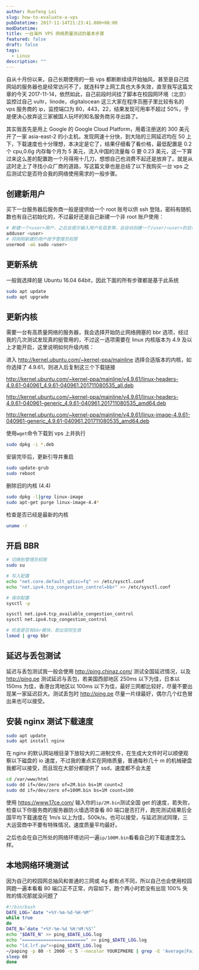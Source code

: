 ```yaml
---
author: Ruofeng Lei
slug: how-to-evaluate-a-vps
pubDatetime: 2017-11-14T21:23:41.000+08:00
modDatetime:
title: 一台海外 VPS 网络质量测试的基本步骤
featured: false
draft: false
tags:
  - Linux
description: ""
---
```


自从十月份以来，自己长期使用的一些 vps 都断断续续开始抽风，甚至是自己挂网站的服务器也是经常访问不了，就连科学上网工具也大多失效，直至我写这篇文章的今天 2017-11-14，依然如此，自己前段时间挂了脚本在校园网环境（北京）监控过自己 vultr，linode，digitalocean 这三大家在程序员圈子里比较有名的 vps 服务商的 ip，监控端口为 80，443，22，结果发现可用率不超过 50%，于是便决心放弃这三家被国人玩坏的知名服务商另寻出路了。

其实我首先是用上 Google 的 Google Cloud Platform，用着注册送的 300 美元开了一家 asia-east-2 的小主机，发现网速十分快，到大陆的三网延迟均在 50 上下，下载速度也十分理想，本决定是它了，结果仔细看了看价格，最低配置是 0.2 个 cpu,0.6g 内存每个月为 5 美元，流入中国的流量每 G 要 0.23 美元，这一下算过来这么差的配置跑一个月得用十几刀，想想自己也消费不起还是放弃了。就是从这时走上了寻找小众厂商的道路，写这篇文章也是总结了以下我购买一台 vps 之后测试它是否符合我的网络使用需求的一般步骤。

## 创建新用户

买下一台服务器后服务商一般是提供给一个 root 账号以供 ssh 登陆，密码有随机数也有自己初始化的，不过最好还是自己新建一个非 root 账户使用：

```bash
# 新建一个<user>用户，之后会提示输入用户名信息等，会自动创建一个/user/<user>的目录
adduser <user>
# 将刚刚新建的用户授予管理员权限
usermod -aG sudo <user>
```

## 更新系统

一般我选择的是 Ubuntu 16.04 64bit，因此下面的所有步骤都是基于此系统

```bash
sudo apt update
sudo apt upgrade
```

## 更新内核

需要一台有高质量网络的服务器，我会选择开始防止网络拥塞的 bbr 选项，经过我的几次测试发现真的挺管用的，不过这一选项需要在 linux 内核版本为 4.9 及以上才能开启，这里说明如何升级内核：

进入 http://kernel.ubuntu.com/~kernel-ppa/mainline 选择合适版本的内核，如你选择了 4.9.61，则进入后复制这三个下载链接

http://kernel.ubuntu.com/~kernel-ppa/mainline/v4.9.61/linux-headers-4.9.61-040961_4.9.61-040961.201711080535_all.deb

http://kernel.ubuntu.com/~kernel-ppa/mainline/v4.9.61/linux-headers-4.9.61-040961-generic_4.9.61-040961.201711080535_amd64.deb

http://kernel.ubuntu.com/~kernel-ppa/mainline/v4.9.61/linux-image-4.9.61-040961-generic_4.9.61-040961.201711080535_amd64.deb

使用`wget`命令下载到 vps 上并执行

```bash
sudo dpkg -i *.deb
```

安装完毕后，更新引导并重启

```bash
sudo update-grub
sudo reboot
```

删除旧的内核 (4.4)

```bash
sudo dpkg -l|grep linux-image
sudo apt-get purge linux-image-4.4*
```

检查是否已经是最新的内核

```bash
uname -r
```

## 开启 BBR

```bash
# 切换到管理员权限
sudo su

# 写入配置
echo "net.core.default_qdisc=fq" >> /etc/sysctl.conf
echo "net.ipv4.tcp_congestion_control=bbr" >> /etc/sysctl.conf

# 保存配置
sysctl -p

sysctl net.ipv4.tcp_available_congestion_control
sysctl net.ipv4.tcp_congestion_control

# 检查是否有bbr模块，若出现则生效
lsmod | grep bbr
```

## 延迟与丢包测试

延迟与丢包测试我一般会使用 http://ping.chinaz.com/ 测试全国延迟情况，以及 http://ping.pe 测试延迟与丢包，若美国西部地区 250ms 以下为佳，日本以 150ms 为佳，香港台湾地区以 100ms 以下为佳，最好三网都比较好，尽量不要出现某一家延迟巨大。测试丢包时 http://ping.pe 尽量一片绿最好，偶尔几个红色冒出来也可以接受。

## 安装 nginx 测试下载速度

```bash
sudo apt update
sudo apt install nginx
```

在 nginx 的默认网站根目录下放较大的二进制文件，在生成大文件时可以顺便观察以下磁盘的 io 速度，不过我的重点实在网络质量，普通每秒几十 m 的机械硬盘我都可以接受，而且现在大部分都提供了 ssd，速度都不会太差

```bash
cd /var/www/html
sudo dd if=/dev/zero of=2M.bin bs=1M count=2
sudo dd if=/dev/zero of=100M.bin bs=1M count=100
```

使用 https://www.17ce.com/ 输入你的`ip/2M.bin`测试全国 get 的速度，若失败，检查以下你服务商的服务器防火墙选项查看 80 端口是否打开，跑完测试结果后全国平均下载速度在 1m/s 以上为佳，500k/s，也可以接受，与延迟测试同理，三大运营商中不要有特殊情况，速度质量平均最好。

之后也会在自己所处的网络环境访问一遍`ip/100M.bin`看看自己的下载速度怎么样。

## 本地网络环境测试

因为自己的校园网总抽风和普通的三网或 4g 都有点不同，所以自己也会使用校园网跑一遍本看看 80 端口正不正常，内容如下，跑个两小时若没有出现 100% 失败的情况那就没问题了

```bash
#!/bin/bash
DATE_LOG=`date "+%Y-%m-%d-%H-%M"`
while true
do
DATE_N=`date "+%Y-%m-%d %H:%M:%S"`
echo "$DATE_N" >> ping_$DATE_LOG.log
echo "========================" >> ping_$DATE_LOG.log
echo "ld.lrf.pw">>ping_$DATE_LOG.log
~/paping -p 80 -t 2000 -c 5 --nocolor YOURIPHERE | grep -E 'Average|Failed' >> ping_$DATE_LOG.log
sleep 60
done
```
